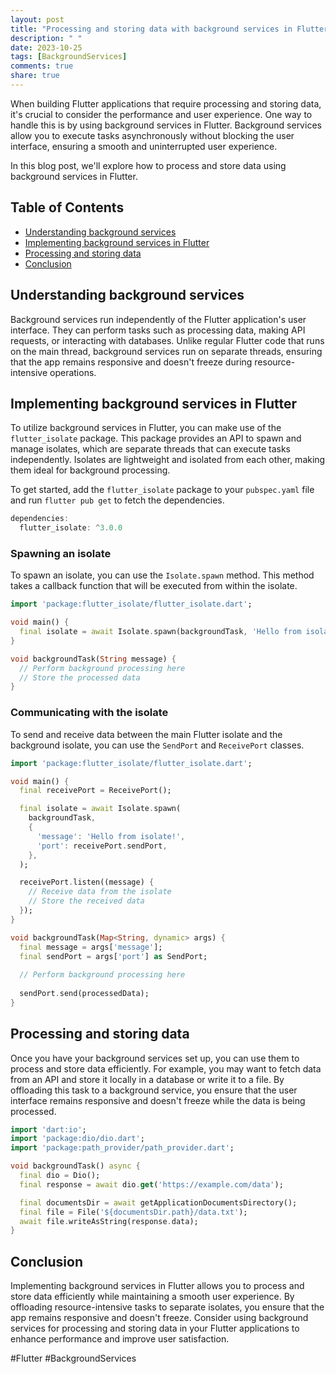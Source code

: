 ```yaml
---
layout: post
title: "Processing and storing data with background services in Flutter"
description: " "
date: 2023-10-25
tags: [BackgroundServices]
comments: true
share: true
---
```


When building Flutter applications that require processing and storing data, it's crucial to consider the performance and user experience. One way to handle this is by using background services in Flutter. Background services allow you to execute tasks asynchronously without blocking the user interface, ensuring a smooth and uninterrupted user experience.

In this blog post, we'll explore how to process and store data using background services in Flutter.

## Table of Contents
- [Understanding background services](#understanding-background-services)
- [Implementing background services in Flutter](#implementing-background-services-in-flutter)
- [Processing and storing data](#processing-and-storing-data)
- [Conclusion](#conclusion)

## Understanding background services
Background services run independently of the Flutter application's user interface. They can perform tasks such as processing data, making API requests, or interacting with databases. Unlike regular Flutter code that runs on the main thread, background services run on separate threads, ensuring that the app remains responsive and doesn't freeze during resource-intensive operations.

## Implementing background services in Flutter
To utilize background services in Flutter, you can make use of the `flutter_isolate` package. This package provides an API to spawn and manage isolates, which are separate threads that can execute tasks independently. Isolates are lightweight and isolated from each other, making them ideal for background processing.

To get started, add the `flutter_isolate` package to your `pubspec.yaml` file and run `flutter pub get` to fetch the dependencies. 

```dart
dependencies:
  flutter_isolate: ^3.0.0
```

### Spawning an isolate
To spawn an isolate, you can use the `Isolate.spawn` method. This method takes a callback function that will be executed from within the isolate.

```dart
import 'package:flutter_isolate/flutter_isolate.dart';

void main() {
  final isolate = await Isolate.spawn(backgroundTask, 'Hello from isolate!');
}

void backgroundTask(String message) {
  // Perform background processing here
  // Store the processed data
}
```

### Communicating with the isolate
To send and receive data between the main Flutter isolate and the background isolate, you can use the `SendPort` and `ReceivePort` classes.

```dart
import 'package:flutter_isolate/flutter_isolate.dart';

void main() {
  final receivePort = ReceivePort();

  final isolate = await Isolate.spawn(
    backgroundTask,
    {
      'message': 'Hello from isolate!',
      'port': receivePort.sendPort,
    },
  );

  receivePort.listen((message) {
    // Receive data from the isolate
    // Store the received data
  });
}

void backgroundTask(Map<String, dynamic> args) {
  final message = args['message'];
  final sendPort = args['port'] as SendPort;
  
  // Perform background processing here
  
  sendPort.send(processedData);
}
```

## Processing and storing data
Once you have your background services set up, you can use them to process and store data efficiently. For example, you may want to fetch data from an API and store it locally in a database or write it to a file. By offloading this task to a background service, you ensure that the user interface remains responsive and doesn't freeze while the data is being processed.

```dart
import 'dart:io';
import 'package:dio/dio.dart';
import 'package:path_provider/path_provider.dart';

void backgroundTask() async {
  final dio = Dio();
  final response = await dio.get('https://example.com/data');

  final documentsDir = await getApplicationDocumentsDirectory();
  final file = File('${documentsDir.path}/data.txt');
  await file.writeAsString(response.data);
}
```

## Conclusion
Implementing background services in Flutter allows you to process and store data efficiently while maintaining a smooth user experience. By offloading resource-intensive tasks to separate isolates, you ensure that the app remains responsive and doesn't freeze. Consider using background services for processing and storing data in your Flutter applications to enhance performance and improve user satisfaction.

\#Flutter \#BackgroundServices